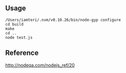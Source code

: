 ## Usage

    /Users/iamteri/.nvm/v0.10.26/bin/node-gyp configure
    cd build
    make
    cd ..
    node test.js

## Reference

http://nodeqa.com/nodejs_ref/20